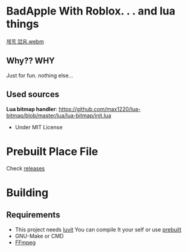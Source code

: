 
# BadApple With Roblox. . . and lua things

[제목 없음.webm](https://user-images.githubusercontent.com/46598063/202782654-1e234f85-bcd5-422c-b1bf-cdb6ca0e2185.webm)

## Why?? WHY

Just for fun. nothing else...  

## Used sources

**Lua bitmap handler**: https://github.com/max1220/lua-bitmap/blob/master/lua/lua-bitmap/init.lua  
 + Under MIT License

# Prebuilt Place File

Check [releases](https://github.com/qwreey75/badappleInRblx/releases)

# Building

## Requirements

 + This project needs [luvit](https://github.com/luvit/luvit) You can compile It your self or use [prebuilt](https://github.com/truemedian/luvit-bin)
 + GNU-Make or CMD
 + [FFmpeg](https://ffmpeg.org/)

